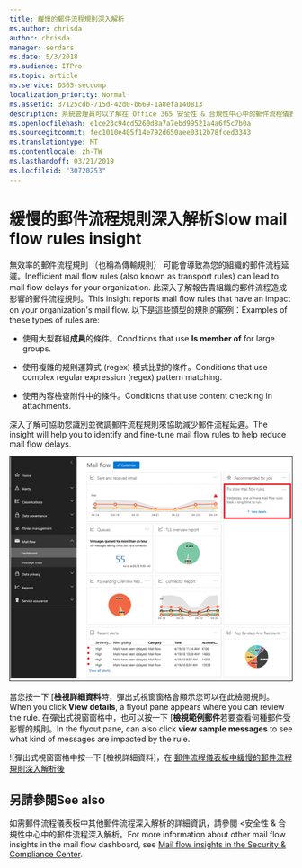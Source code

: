 ```yaml
---
title: 緩慢的郵件流程規則深入解析
ms.author: chrisda
author: chrisda
manager: serdars
ms.date: 5/3/2018
ms.audience: ITPro
ms.topic: article
ms.service: O365-seccomp
localization_priority: Normal
ms.assetid: 37125cdb-715d-42d0-b669-1a8efa140813
description: 系統管理員可以了解在 Office 365 安全性 & 合規性中心中的郵件流程儀表板中緩慢的郵件流程規則深入解析。
ms.openlocfilehash: e1ce23c94cd5260d8a7a7ebd99521a4a6f5c7b0a
ms.sourcegitcommit: fec1010e405f14e792d650aee0312b78fced3343
ms.translationtype: MT
ms.contentlocale: zh-TW
ms.lasthandoff: 03/21/2019
ms.locfileid: "30720253"
---
```

# <a name="slow-mail-flow-rules-insight"></a><span data-ttu-id="ab228-103">緩慢的郵件流程規則深入解析</span><span class="sxs-lookup"><span data-stu-id="ab228-103">Slow mail flow rules insight</span></span>

<span data-ttu-id="ab228-104">無效率的郵件流程規則 （也稱為傳輸規則） 可能會導致為您的組織的郵件流程延遲。</span><span class="sxs-lookup"><span data-stu-id="ab228-104">Inefficient mail flow rules (also known as transport rules) can lead to mail flow delays for your organization.</span></span> <span data-ttu-id="ab228-105">此深入了解報告貴組織的郵件流程造成影響的郵件流程規則。</span><span class="sxs-lookup"><span data-stu-id="ab228-105">This insight reports mail flow rules that have an impact on your organization's mail flow.</span></span> <span data-ttu-id="ab228-106">以下是這些類型的規則的範例：</span><span class="sxs-lookup"><span data-stu-id="ab228-106">Examples of these types of rules are:</span></span>

- <span data-ttu-id="ab228-107">使用大型群組**成員**的條件。</span><span class="sxs-lookup"><span data-stu-id="ab228-107">Conditions that use **Is member of** for large groups.</span></span>

- <span data-ttu-id="ab228-108">使用複雜的規則運算式 (regex) 模式比對的條件。</span><span class="sxs-lookup"><span data-stu-id="ab228-108">Conditions that use complex regular expression (regex) pattern matching.</span></span>

- <span data-ttu-id="ab228-109">使用內容檢查附件中的條件。</span><span class="sxs-lookup"><span data-stu-id="ab228-109">Conditions that use content checking in attachments.</span></span>

<span data-ttu-id="ab228-110">深入了解可協助您識別並微調郵件流程規則來協助減少郵件流程延遲。</span><span class="sxs-lookup"><span data-stu-id="ab228-110">The insight will help you to identify and fine-tune mail flow rules to help reduce mail flow delays.</span></span>

![緩慢的郵件流程規則深入了解在 Office 365 安全性 & 合規性中心中的郵件流程儀表板](media/1dd90faa-f065-4b10-8b47-d35dc127fc26.png)

<span data-ttu-id="ab228-112">當您按一下 [**檢視詳細資料**時，彈出式視窗窗格會顯示您可以在此檢閱規則。</span><span class="sxs-lookup"><span data-stu-id="ab228-112">When you click **View details**, a flyout pane appears where you can review the rule.</span></span> <span data-ttu-id="ab228-113">在彈出式視窗窗格中，也可以按一下 [**檢視範例郵件**若要查看何種郵件受影響的規則。</span><span class="sxs-lookup"><span data-stu-id="ab228-113">In the flyout pane, can also click **view sample messages** to see what kind of messages are impacted by the rule.</span></span>

![彈出式視窗窗格中按一下 [檢視詳細資料]，在 [郵件流程儀表板中緩慢的郵件流程規則深入解析後](media/2cbd43b7-1f21-4338-a70c-7b50de5c69cd.png)

## <a name="see-also"></a><span data-ttu-id="ab228-115">另請參閱</span><span class="sxs-lookup"><span data-stu-id="ab228-115">See also</span></span>

<span data-ttu-id="ab228-116">如需郵件流程儀表板中其他郵件流程深入解析的詳細資訊，請參閱 <<c0>安全性 &amp; 合規性中心中的郵件流程深入解析。</span><span class="sxs-lookup"><span data-stu-id="ab228-116">For more information about other mail flow insights in the mail flow dashboard, see [Mail flow insights in the Security & Compliance Center](mail-flow-insights.md).</span></span>
